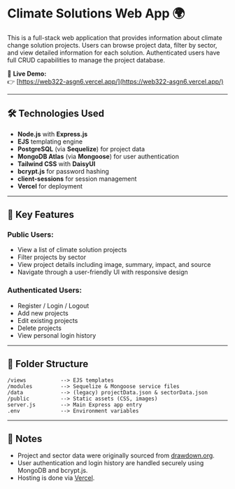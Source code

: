 # Climate Solutions Web App 🌍

This is a full-stack web application that provides information about climate change solution projects. Users can browse project data, filter by sector, and view detailed information for each solution. Authenticated users have full CRUD capabilities to manage the project database.

🔗 **Live Demo:**  
👉 [https://web322-asgn6.vercel.app/](https://web322-asgn6.vercel.app/)

---

## 🛠️ Technologies Used

- **Node.js** with **Express.js**
- **EJS** templating engine
- **PostgreSQL** (via **Sequelize**) for project data
- **MongoDB Atlas** (via **Mongoose**) for user authentication
- **Tailwind CSS** with **DaisyUI**
- **bcrypt.js** for password hashing
- **client-sessions** for session management
- **Vercel** for deployment

---

## 🔐 Key Features

### Public Users:
- View a list of climate solution projects
- Filter projects by sector
- View project details including image, summary, impact, and source
- Navigate through a user-friendly UI with responsive design

### Authenticated Users:
- Register / Login / Logout
- Add new projects
- Edit existing projects
- Delete projects
- View personal login history

---

## 📂 Folder Structure

```
/views           --> EJS templates
/modules         --> Sequelize & Mongoose service files
/data            --> (legacy) projectData.json & sectorData.json
/public          --> Static assets (CSS, images)
server.js        --> Main Express app entry
.env             --> Environment variables
```

---

## 📌 Notes

- Project and sector data were originally sourced from [drawdown.org](https://drawdown.org).
- User authentication and login history are handled securely using MongoDB and bcrypt.js.
- Hosting is done via [Vercel](https://vercel.com).
